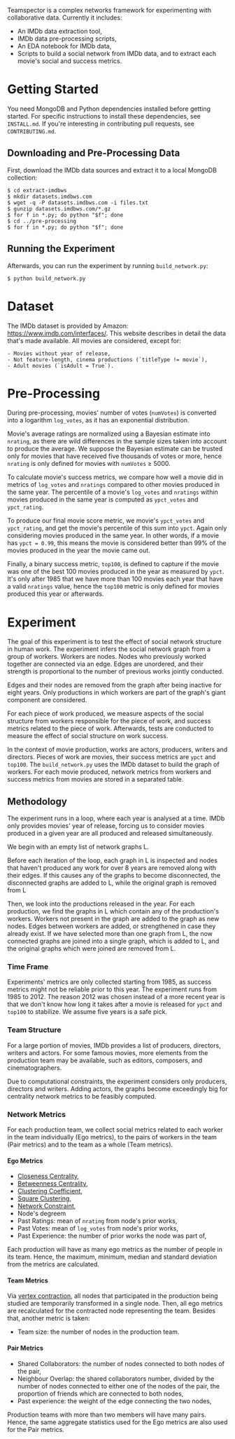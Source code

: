Teamspector is a complex networks framework for experimenting with
collaborative data. Currently it includes:

- An IMDb data extraction tool,
- IMDb data pre-processing scripts,
- An EDA notebook for IMDb data,
- Scripts to build a social network from IMDb data, and to extract each movie's
  social and success metrics.

# Getting Started
You need MongoDB and Python dependencies installed before getting started. For
specific instructions to install these dependencies, see `INSTALL.md`. If
you're interesting in contributing pull requests, see `CONTRIBUTING.md`.

## Downloading and Pre-Processing Data
First, download the IMDb data sources and extract it to a local MongoDB
collection:

    $ cd extract-imdbws
    $ mkdir datasets.imdbws.com
    $ wget -q -P datasets.imdbws.com -i files.txt
    $ gunzip datasets.imdbws.com/*.gz
    $ for f in *.py; do python "$f"; done
    $ cd ../pre-processing
    $ for f in *.py; do python "$f"; done

## Running the Experiment
Afterwards, you can run the experiment by running `build_network.py`:

    $ python build_network.py

# Dataset
The IMDb dataset is provided by Amazon: <https://www.imdb.com/interfaces/>.
This website describes in detail the data that's made available. All movies are
considered, except for:

    - Movies without year of release,
    - Not feature-length, cinema productions (`titleType != movie`),
    - Adult movies (`isAdult = True`).

# Pre-Processing
During pre-processing, movies' number of votes (`numVotes`) is converted into a
logarithm `log_votes`, as it has an exponential distribution.

Movie's average ratings are normalized using a Bayesian estimate into
`nrating`, as there are wild differences in the sample sizes taken into account
to produce the average. We suppose the Bayesian estimate can be trusted only
for movies that have received five thousands of votes or more, hence `nrating`
is only defined for movies with `numVotes` ≥ 5000.

To calculate movie's success metrics, we compare how well a movie did in
metrics of `log_votes` and `nratings` compared to other movies produced in the
same year. The percentile of a movie's `log_votes` and `nratings` within movies
produced in the same year is computed as `ypct_votes` and `ypct_rating`.

To produce our final movie score metric, we movie's `ypct_votes` and
`ypct_rating`, and get the movie's percentile of this sum into `ypct`. Again
only considering movies produced in the same year. In other words, if a movie
has `ypct = 0.99`, this means the movie is considered better than 99% of the
movies produced in the year the movie came out.

Finally, a binary success metric, `top100`, is defined to capture if the movie
was one of the best 100 movies produced in the year as measured by `ypct`. It's
only after 1985 that we have more than 100 movies each year that have a valid
`nratings` value, hence the `top100` metric is only defined for movies produced
this year or afterwards.

# Experiment
The goal of this experiment is to test the effect of social network structure
in human work. The experiment infers the social network graph from a group of
workers. Workers are nodes. Nodes who previously worked together are connected
via an edge. Edges are unordered, and their strength is proportional to the
number of previous works jointly conducted.

Edges and their nodes are removed from the graph after being inactive for eight
years. Only productions in which workers are part of the graph's giant
component are considered.

For each piece of work produced, we measure aspects of the social structure
from workers responsible for the piece of work, and success metrics related to
the piece of work. Afterwards, tests are conducted to measure the effect of
social structure on work success.

In the context of movie production, works are actors, producers, writers and
directors. Pieces of work are movies, their success metrics are `ypct` and
`top100`. The `build_network.py` uses the IMDb dataset to build the graph of
workers. For each movie produced, network metrics from workers and success
metrics from movies are stored in a separated table.

## Methodology
The experiment runs in a loop, where each year is analysed at a time. IMDb only
provides movies' year of release, forcing us to consider movies produced in a
given year are all produced and released simultaneously.

We begin with an empty list of network graphs L.

Before each iteration of the loop, each graph in L is inspected and nodes that
haven't produced any work for over 8 years are removed along with their edges.
If this causes any of the graphs to become disconnected, the disconnected
graphs are added to L, while the original graph is removed from L

Then, we look into the productions released in the year. For each production,
we find the graphs in L which contain any of the production's workers. Workers
not present in the graph are added to the graph as new nodes. Edges between
workers are added, or strengthened in case they already exist. If we have
selected more than one graph from L, the now connected graphs are joined into a
single graph, which is added to L, and the original graphs which were joined
are removed from L.

### Time Frame
Experiments' metrics are only collected starting from 1985, as success metrics
might not be reliable prior to this year. The experiment runs from 1985 to
2012. The reason 2012 was chosen instead of a more recent year is that we don't
know how long it takes after a movie is released for `ypct` and `top100` to
stabilize. We assume five years is a safe pick.

### Team Structure
For a large portion of movies, IMDb provides a list of producers, directors,
writers and actors. For some famous movies, more elements from the production
team may be available, such as editors, composers, and cinematographers.

Due to computational constraints, the experiment considers only producers,
directors and writers. Adding actors, the graphs become exceedingly big for
centrality network metrics to be feasibly computed.

### Network Metrics
For each production team, we collect social metrics related to each worker in
the team individually (Ego metrics), to the pairs of workers in the team (Pair
metrics) and to the team as a whole (Team metrics).

#### Ego Metrics
- [Closeness Centrality](https://en.wikipedia.org/wiki/Centrality#Closeness_centrality),
- [Betweenness Centrality](https://en.wikipedia.org/wiki/Centrality#Betweenness_centrality),
- [Clustering Coefficient](https://en.wikipedia.org/wiki/Clustering_coefficient),
- [Square Clustering](https://networkx.github.io/documentation/networkx-1.10/reference/generated/networkx.algorithms.cluster.square_clustering.html),
- [Network Constraint](https://en.wikipedia.org/wiki/Structural_holes),
- Node's degreem
- Past Ratings: mean of `nrating` from node's prior works,
- Past Votes: mean of `log_votes` from node's prior works,
- Past Experience: the number of prior works the node was part of,

Each production will have as many ego metrics as the number of people in its
team. Hence, the maximum, minimum, median and standard deviation from the
metrics are calculated.

#### Team Metrics
Via [vertex contraction](http://mathworld.wolfram.com/VertexContraction.html),
all nodes that participated in the production being studied are temporarily
transformed in a single node. Then, all ego metrics are recalculated for the
contracted node representing the team. Besides that, another metric is taken:

- Team size: the number of nodes in the production team.

#### Pair Metrics

- Shared Collaborators: the number of nodes connected to both nodes of the
  pair,
- Neighbour Overlap: the shared collaborators number, divided by the number of
  nodes connected to either one of the nodes of the pair,
  the proportion of friends which are connected to both nodes,
- Past experience: the weight of the edge connecting the two nodes,

Production teams with more than two members will have many pairs. Hence, the
same aggregate statistics used for the Ego metrics are also used for the Pair
metrics.

<!-- vim: set fdm=marker textwidth=79 colorcolumn=80: -->

